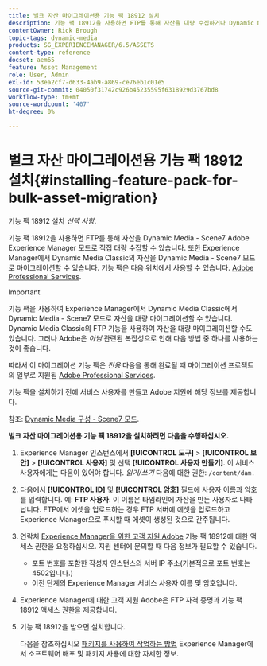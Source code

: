 ```yaml
---
title: 벌크 자산 마이그레이션용 기능 팩 18912 설치
description: 기능 팩 18912을 사용하면 FTP를 통해 자산을 대량 수집하거나 Dynamic Media Classic에서 Adobe Experience Manager의 Dynamic Media으로 자산을 마이그레이션할 수 있습니다. 이 선택적 기능 팩은 Adobe 지원에서 사용할 수 있습니다.
contentOwner: Rick Brough
topic-tags: dynamic-media
products: SG_EXPERIENCEMANAGER/6.5/ASSETS
content-type: reference
docset: aem65
feature: Asset Management
role: User, Admin
exl-id: 53ea2cf7-d633-4ab9-a869-ce76eb1c01e5
source-git-commit: 04050f31742c926b45235595f6318929d3767bd8
workflow-type: tm+mt
source-wordcount: '407'
ht-degree: 0%

---
```


# 벌크 자산 마이그레이션용 기능 팩 18912 설치{#installing-feature-pack-for-bulk-asset-migration}

기능 팩 18912 설치 *선택 사항*.

기능 팩 18912을 사용하면 FTP를 통해 자산을 Dynamic Media - Scene7 Adobe Experience Manager 모드로 직접 대량 수집할 수 있습니다. 또한 Experience Manager에서 Dynamic Media Classic의 자산을 Dynamic Media - Scene7 모드로 마이그레이션할 수 있습니다. 기능 팩은 다음 위치에서 사용할 수 있습니다. [Adobe Professional Services](https://business.adobe.com/customers/consulting-services/main.html).

>[!IMPORTANT]
>
>기능 팩을 사용하여 Experience Manager에서 Dynamic Media Classic에서 Dynamic Media - Scene7 모드로 자산을 대량 마이그레이션할 수 있습니다. Dynamic Media Classic의 FTP 기능을 사용하여 자산을 대량 마이그레이션할 수도 있습니다. 그러나 Adobe은 *아님* 관련된 복잡성으로 인해 다음 방법 중 하나를 사용하는 것이 좋습니다.
>
>따라서 이 마이그레이션 기능 팩은 *전용* 다음을 통해 완료될 때 마이그레이션 프로젝트의 일부로 지원됨 [Adobe Professional Services](https://business.adobe.com/customers/consulting-services/main.html).

기능 팩을 설치하기 전에 서비스 사용자를 만들고 Adobe 지원에 해당 정보를 제공합니다.

참조: [Dynamic Media 구성 - Scene7 모드](/help/assets/config-dms7.md).

**벌크 자산 마이그레이션용 기능 팩 18912을 설치하려면 다음을 수행하십시오.**

1. Experience Manager 인스턴스에서 **[!UICONTROL 도구]** > **[!UICONTROL 보안]** > **[!UICONTROL 사용자]** 및 선택 **[!UICONTROL 사용자 만들기]**. 이 서비스 사용자에게는 다음이 있어야 합니다. *읽기/쓰기* 다음에 대한 권한: `/content/dam.`
1. 다음에서 **[!UICONTROL ID]** 및 **[!UICONTROL 암호]** 필드에 사용자 이름과 암호를 입력합니다. 예: **FTP 사용자**. 이 이름은 타임라인에 자산을 만든 사용자로 나타납니다. FTP에서 에셋을 업로드하는 경우 FTP 서버에 에셋을 업로드하고 Experience Manager으로 푸시할 때 에셋이 생성된 것으로 간주됩니다.
1. 연락처 [Experience Manager을 위한 고객 지원 Adobe](https://experienceleague.adobe.com/?support-solution=General#support) 기능 팩 18912에 대한 액세스 권한을 요청하십시오. 지원 센터에 문의할 때 다음 정보가 필요할 수 있습니다.

   * 포트 번호를 포함한 작성자 인스턴스의 서버 IP 주소(기본적으로 포트 번호는 4502입니다.)
   * 이전 단계의 Experience Manager 서비스 사용자 이름 및 암호입니다.

1. Experience Manager에 대한 고객 지원 Adobe은 FTP 자격 증명과 기능 팩 18912 액세스 권한을 제공합니다.
1. 기능 팩 18912을 받으면 설치합니다.

   다음을 참조하십시오 [패키지를 사용하여 작업하는 방법](/help/sites-administering/package-manager.md) Experience Manager에서 소프트웨어 배포 및 패키지 사용에 대한 자세한 정보.
